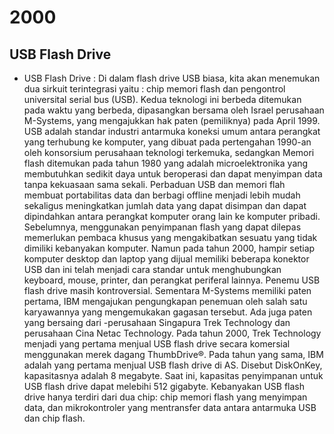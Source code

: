 # **2000**
## **USB Flash Drive**
- USB Flash Drive : Di dalam flash drive USB biasa, kita akan menemukan dua sirkuit terintegrasi yaitu : chip memori flash dan pengontrol universital serial bus (USB). Kedua teknologi ini berbeda ditemukan pada waktu yang berbeda, dipasangkan bersama oleh Israel perusahaan M-Systems, yang mengajukkan hak paten (pemiliknya) pada April 1999. USB adalah standar industri antarmuka koneksi umum antara perangkat yang terhubung ke komputer, yang dibuat pada pertengahan 1990-an oleh konsorsium perusahaan teknologi terkemuka, sedangkan Memori flash ditemukan pada tahun 1980 yang adalah microelektronika yang membutuhkan sedikit daya untuk beroperasi dan dapat menyimpan data tanpa kekuasaan sama sekali. Perbaduan USB dan memori flah membuat portabilitas data dan berbagi offline menjadi lebih mudah sekaligus meningkatkan jumlah data yang dapat disimpan dan dapat dipindahkan antara perangkat komputer orang lain ke komputer pribadi. Sebelumnya, menggunakan penyimpanan flash yang dapat dilepas memerlukan pembaca khusus yang mengakibatkan sesuatu yang tidak dimiliki kebanyakan komputer. Namun pada tahun 2000, hampir setiap komputer desktop dan laptop yang dijual memiliki beberapa konektor USB dan ini telah menjadi cara standar untuk menghubungkan keyboard, mouse, printer, dan perangkat periferal lainnya. Penemu USB flash drive masih kontroversial. Sementara M-Systems memiliki paten pertama, IBM mengajukan pengungkapan penemuan oleh salah satu karyawannya yang mengemukakan gagasan tersebut. Ada juga paten yang bersaing dari -perusahaan Singapura Trek Technology dan perusahaan Cina Netac Technology. Pada tahun 2000, Trek Technology menjadi yang pertama menjual USB flash drive secara komersial menggunakan merek dagang ThumbDrive®. Pada tahun yang sama, IBM adalah yang pertama menjual USB flash drive di AS. Disebut DiskOnKey, kapasitasnya adalah 8 megabyte. Saat ini, kapasitas penyimpanan untuk USB flash drive dapat melebihi 512 gigabyte. Kebanyakan USB flash drive hanya terdiri dari dua chip: chip memori flash yang menyimpan data, dan mikrokontroler yang mentransfer data antara antarmuka USB dan chip flash.